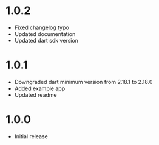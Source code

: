 # 1.0.2

- Fixed changelog typo
- Updated documentation
- Updated dart sdk version

# 1.0.1

- Downgraded dart minimum version from 2.18.1 to 2.18.0
- Added example app
- Updated readme

# 1.0.0

- Initial release
